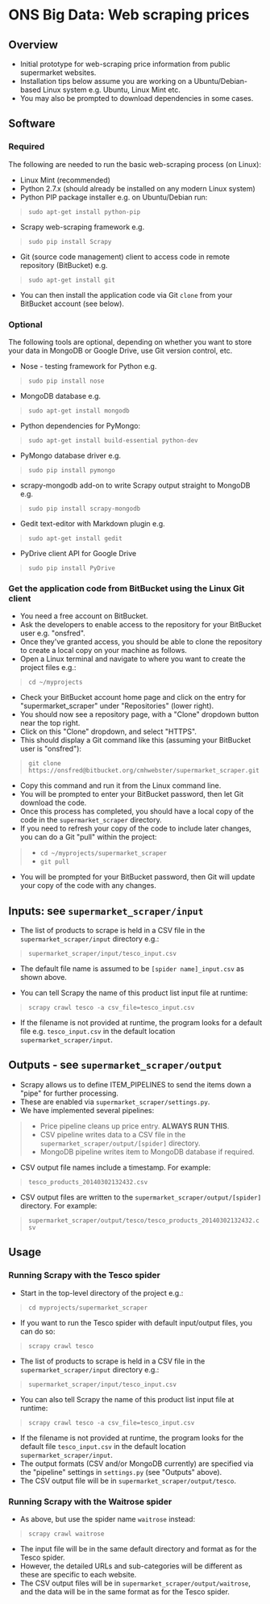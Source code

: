 ONS Big Data: Web scraping prices
=================================
Overview
--------
* Initial prototype for web-scraping price information from public supermarket websites.  
* Installation tips below assume you are working on a Ubuntu/Debian-based Linux system e.g. Ubuntu, Linux Mint etc.  
* You may also be prompted to download dependencies in some cases.

Software
--------
### Required
The following are needed to run the basic web-scraping process (on Linux):

* Linux Mint (recommended)
* Python 2.7.x (should already be installed on any modern Linux system)
* Python PIP package installer e.g. on Ubuntu/Debian run:  
> `sudo apt-get install python-pip`
* Scrapy web-scraping framework e.g. 
> `sudo pip install Scrapy`
* Git (source code management) client to access code in remote repository (BitBucket) e.g.
> `sudo apt-get install git`
* You can then install the application code via Git `clone` from your BitBucket account (see below).

### Optional
The following tools are optional, depending on whether you want to store your data in MongoDB or Google Drive, use Git version control, etc.

* Nose - testing framework for Python e.g.
> `sudo pip install nose`
* MongoDB database e.g.
> `sudo apt-get install mongodb`
* Python dependencies for PyMongo:
> `sudo apt-get install build-essential python-dev`
* PyMongo database driver e.g.
> `sudo pip install pymongo`
* scrapy-mongodb add-on to write Scrapy output straight to MongoDB e.g.
> `sudo pip install scrapy-mongodb`
* Gedit text-editor with Markdown plugin e.g.
> `sudo apt-get install gedit`
* PyDrive client API for Google Drive
> `sudo pip install PyDrive`

### Get the application code from BitBucket using the Linux Git client
* You need a free account on BitBucket.
* Ask the developers to enable access to the repository for your BitBucket user e.g. "onsfred".
* Once they've granted access, you should be able to clone the repository to create a local copy on your machine as follows.
* Open a Linux terminal and navigate to where you want to create the project files e.g.:
> `cd ~/myprojects`
* Check your BitBucket account home page and click on the entry for "supermarket_scraper" under "Repositories" (lower right).
* You should now see a repository page, with a "Clone" dropdown button near the top right.
* Click on this "Clone" dropdown, and select "HTTPS".
* This should display a Git command like this (assuming your BitBucket user is "onsfred"):
> `git clone https://onsfred@bitbucket.org/cmhwebster/supermarket_scraper.git`
* Copy this command and run it from the Linux command line.
* You will be prompted to enter your BitBucket password, then let Git download the code.
* Once this process has completed, you should have a local copy of the code in the `supermarket_scraper` directory.
* If you need to refresh your copy of the code to include later changes, you can do a Git "pull" within the project:
> * `cd ~/myprojects/supermarket_scraper`
> * `git pull`
* You will be prompted for your BitBucket password, then Git will update your copy of the code with any changes.

Inputs: see `supermarket_scraper/input`
-------------------------------------
* The list of products to scrape is held in a CSV file in the `supermarket_scraper/input` directory e.g.:
>`supermarket_scraper/input/tesco_input.csv`
* The default file name is assumed to be `[spider name]_input.csv` as shown above.

* You can tell Scrapy the name of this product list input file at runtime:
>`scrapy crawl tesco -a csv_file=tesco_input.csv`
* If the filename is not provided at runtime, the program looks for a default file e.g. `tesco_input.csv` in the default location `supermarket_scraper/input`.

Outputs - see `supermarket_scraper/output`
------------------------------------------
* Scrapy allows us to define ITEM_PIPELINES to send the items down a "pipe" for further processing.
* These are enabled via `supermarket_scraper/settings.py`.
* We have implemented several pipelines:
> * Price pipeline cleans up price entry. **ALWAYS RUN THIS**.
> * CSV pipeline writes data to a CSV file in the `supermarket_scraper/output/[spider]` directory.
> * MongoDB pipeline writes item to MongoDB database if required.
* CSV output file names include a timestamp.  For example:
> `tesco_products_20140302132432.csv`
* CSV output files are written to the `supermarket_scraper/output/[spider]` directory. For example:
> `supermarket_scraper/output/tesco/tesco_products_20140302132432.csv`

Usage
-----
### Running Scrapy with the Tesco spider
* Start in the top-level directory of the project e.g.:
>`cd myprojects/supermarket_scraper`
* If you want to run the Tesco spider with default input/output files, you can do so:
>`scrapy crawl tesco`
* The list of products to scrape is held in a CSV file in the `supermarket_scraper/input` directory e.g.:
>`supermarket_scraper/input/tesco_input.csv`
* You can also tell Scrapy the name of this product list input file at runtime:
>`scrapy crawl tesco -a csv_file=tesco_input.csv`
* If the filename is not provided at runtime, the program looks for the default file `tesco_input.csv` in the default location `supermarket_scraper/input`.
* The output formats (CSV and/or MongoDB currently) are specified via the "pipeline" settings in `settings.py` (see "Outputs" above).
* The CSV output file will be in `supermarket_scraper/output/tesco`.
### Running Scrapy with the Waitrose spider
* As above, but use the spider name `waitrose` instead:
>`scrapy crawl waitrose`
* The input file will be in the same default directory and format as for the Tesco spider.
* However, the detailed URLs and sub-categories will be different as these are specific to each website.
* The CSV output files will be in `supermarket_scraper/output/waitrose`, and the data will be in the same format as for the Tesco spider.


